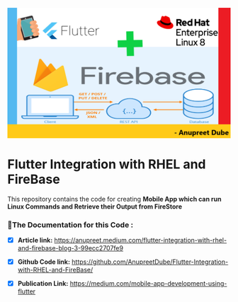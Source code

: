 ![](untitled.png)
# Flutter Integration with RHEL and FireBase
This repository contains the code for creating **Mobile App which can run Linux Commands and Retrieve their Output from FireStore**

### :link:The Documentation for this Code :

- [x] **Article link:** https://anupreet.medium.com/flutter-integration-with-rhel-and-firebase-blog-3-99ecc2707fe9
- [x] **Github Code link:** https://github.com/AnupreetDube/Flutter-Integration-with-RHEL-and-FireBase/
- [x] **Publication Link:** https://medium.com/mobile-app-development-using-flutter

